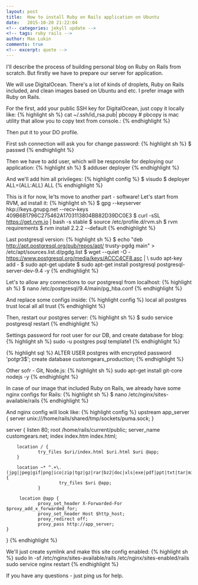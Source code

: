 ```yaml
---
layout: post
title:  How to install Ruby on Rails application on Ubuntu
date:   2015-10-20 21:22:04
<!-- categories: jekyll update -->
<!-- tags: ruby rails -->
author: Max Lukin
comments: true
<!-- excerpt: quote -->
---
```

I'll describe the process of building personal blog on Ruby on Rails from scratch.
But firstly we have to prepare our server for application.

We will use DigitalOcean.
There's a lot of kinds of droplets, Ruby on Rails included, and clean images based on Ubuntu and etc.
I prefer image with Ruby on Rails.

For the first, add your public SSH key for DigitalOcean, just copy it locally like:
{% highlight sh %}
cat ~/.ssh/id_rsa.pub| pbcopy # pbcopy is mac utility that allow you to copy text from console.:
{% endhighlight %}

Then put it to your DO profile.

First ssh connection will ask you for change password:
{% highlight sh %}
$ passwd
{% endhighlight %}

Then we have to add user, which will be responsile for deploying our application:
{% highlight sh %}
$ adduser deployer
{% endhighlight %}

And we'll add him all privileges:
{% highlight config %}
$ visudo
$ deployer ALL=(ALL:ALL) ALL
{% endhighlight %}

This is it for now, le'ts move to another part - software!
Let's start from RVM, ad install it:
{% highlight sh %}
$ gpg --keyserver hkp://keys.gnupg.net --recv-keys 409B6B1796C275462A1703113804BB82D39DC0E3
$ curl -sSL https://get.rvm.io | bash -s stable
$ source /etc/profile.d/rvm.sh
$ rvm requirements
$ rvm install 2.2.2 --default
{% endhighlight %}

Last postgresql version:
{% highlight sh %}
$ echo "deb http://apt.postgresql.org/pub/repos/apt/ trusty-pgdg main" > /etc/apt/sources.list.d/pgdg.list
$ wget --quiet -O - https://www.postgresql.org/media/keys/ACCC4CF8.asc | \ sudo apt-key add -
$ sudo apt-get update
$ sudo apt-get install postgresql postgresql-server-dev-9.4 -y
{% endhighlight %}

Let's to allow any connections to our postgresql from localhost:
{% highlight sh %}
$ nano /etc/postgresql/9.4/main/pg_hba.conf
{% endhighlight %}

And replace some configs inside:
{% highlight config %}
local all postgres trust
local all all trust
{% endhighlight %}

Then, restart our postgres server:
{% highlight sh %}
$ sudo service postgresql restart
{% endhighlight %}

Settings password for root user for our DB, and create database for blog:
{% highlight sh %}
sudo -u postgres psql template1
{% endhighlight %}

{% highlight sql %}
ALTER USER postgres with encrypted password 'po$tgr3$$';
create database customgears_production;
{% endhighlight %}

Other sofr - Git, Node.js:
{% highlight sh %}
sudo apt-get install git-core nodejs -y
{% endhighlight %}

In case of our image that included Ruby on Rails, we already have some nginx configs for Rails:
{% highlight sh %}
$ nano /etc/nginx/sites-available/rails
{% endhighlight %}

And nginx config will look like:
{% highlight config %}
upstream app_server {
  server unix:///home/rails/shared/tmp/sockets/puma.sock;
}

server {
        listen   80;
        root /home/rails/current/public;
        server_name customgears.net;
        index index.htm index.html;

        location / {
                try_files $uri/index.html $uri.html $uri @app;
        }

        location ~* ^.+\.(jpg|jpeg|gif|png|ico|zip|tgz|gz|rar|bz2|doc|xls|exe|pdf|ppt|txt|tar|mid|midi|wav|bmp|rtf|mp3|flv|mpeg|avi)$ {
                        try_files $uri @app;
                }

         location @app {
                proxy_set_header X-Forwarded-For $proxy_add_x_forwarded_for;
                proxy_set_header Host $http_host;
                proxy_redirect off;
                proxy_pass http://app_server;
    }
}
{% endhighlight %}

We'll just create symlink and make this site config enabled:
{% highlight sh %}
sudo ln -sf /etc/nginx/sites-available/rails /etc/nginx/sites-enabled/rails
sudo service nginx restart
{% endhighlight %}

If you have any questions - just ping us for help.
